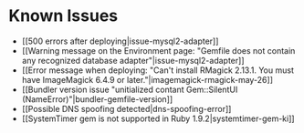 # Known Issues

* [[500 errors after deploying|issue-mysql2-adapter]]
* [[Warning message on the Environment page: "Gemfile does not contain any recognized database adapter"|issue-mysql2-adapter]]
* [[Error message when deploying: "Can't install RMagick 2.13.1. You must have ImageMagick 6.4.9 or later."|imagemagick-rmagick-may-26]]
* [[Bundler version issue "unitialized contant Gem::SilentUI (NameError)"|bundler-gemfile-version]]
* [[Possible DNS spoofing detected|dns-spoofing-error]]
* [[SystemTimer gem is not supported in Ruby 1.9.2|systemtimer-gem-ki]]
